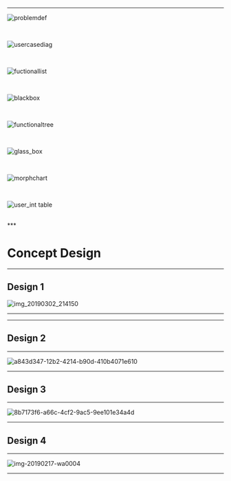 ***

![problemdef](https://user-images.githubusercontent.com/46917583/57189637-7b572c00-6f2e-11e9-8a3a-35beb3c35813.PNG)


<br/>

![usercasediag](https://user-images.githubusercontent.com/46917583/57189899-a1ca9680-6f31-11e9-8663-13112daf7483.PNG)

<br/>

![fuctionallist](https://user-images.githubusercontent.com/46917583/57189526-865d8c80-6f2d-11e9-8f09-120f02f177ee.PNG)

<br/>

![blackbox](https://user-images.githubusercontent.com/46917583/57189581-08e64c00-6f2e-11e9-9230-4ce551e5b9ad.PNG)

<br/>

![functionaltree](https://user-images.githubusercontent.com/46917583/57189528-89f11380-6f2d-11e9-9fdc-a168999bfd2d.PNG)

<br/>

![glass_box](https://user-images.githubusercontent.com/46917583/57189904-aabb6800-6f31-11e9-9932-84c0cf8a452b.PNG)

<br/>

![morphchart](https://user-images.githubusercontent.com/46917583/57189897-9d05e280-6f31-11e9-8610-4875f81dd0bc.PNG)

<br/>

![user_int table](https://user-images.githubusercontent.com/46917583/57189936-36cd8f80-6f32-11e9-8701-978442d24a69.PNG)

<br/>
***

# **Concept Design**  

***
## **Design 1**

![img_20190302_214150](https://user-images.githubusercontent.com/46991362/53720506-f2b50480-3e86-11e9-9145-ad91a04e649e.jpg)
***

***
## **Design 2**

***
![a843d347-12b2-4214-b90d-410b4071e610](https://user-images.githubusercontent.com/46991362/52909800-22271700-32b4-11e9-902d-46f875cc7b8e.jpg)
***
## **Design 3**

***
![8b7173f6-a66c-4cf2-9ac5-9ee101e34a4d](https://user-images.githubusercontent.com/46991362/52909801-23f0da80-32b4-11e9-8ad9-4a1a2ace4565.jpg)
***
## **Design 4**

***
![img-20190217-wa0004](https://user-images.githubusercontent.com/46917583/53155513-3ab06d80-35e3-11e9-813a-7e2686615fa7.jpg)

***
